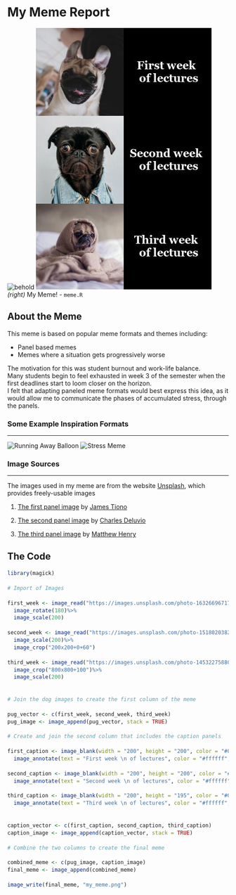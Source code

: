 # My Meme Report

![behold](https://media0.giphy.com/media/NlWRgss4w0pfjW2CYb/giphy.gif?cid=ecf05e47be2gzfv2vkxwcn9q53cx836bqh5g5qpnyoiztdip&rid=giphy.gif&ct=g)
![my_meme](my_meme.png)  
*(right)* My Meme! - `meme.R`

## About the Meme
This meme is based on popular meme formats and themes including:
- Panel based memes
- Memes where a situation gets progressively worse


The motivation for this was student burnout and work-life balance.  
Many students begin to feel exhausted in week 3 of the semester when the first deadlines start to loom closer on the horizon.  
I felt that adapting paneled meme formats would best express this idea, as it would allow me to communicate the phases of accumulated stress, through the panels.


### Some Example Inspiration Formats
---
![Running Away Balloon](https://www.meme-arsenal.com/memes/28b09512dcf0befffe93f1122a59f5ef.jpg)
![Stress Meme](https://preview.redd.it/fm6m83jlivm81.jpg?width=314&format=pjpg&auto=webp&s=a9530ffbc50550df55a955fa812df538d7d01ef9)


### Image Sources
---
The images used in my meme are from the website [Unsplash](https://unsplash.com/), which provides freely-usable images
1. [The first panel image](https://unsplash.com/photos/tnqOVFEskW8) by [James Tiono](https://unsplash.com/@jamestiono?utm_source=unsplash&utm_medium=referral&utm_content=creditCopyText)
  
2. [The second panel image](https://unsplash.com/photos/K4mSJ7kc0As) by [Charles Deluvio](https://unsplash.com/@charlesdeluvio?utm_source=unsplash&utm_medium=referral&utm_content=creditCopyText)
3. [The third panel image]() by [Matthew Henry](https://unsplash.com/@matthewhenry?utm_source=unsplash&utm_medium=referral&utm_content=creditCopyText)


## The Code

```r
library(magick)

# Import of Images

first_week <- image_read("https://images.unsplash.com/photo-1632669671776-cefd05baca87?ixlib=rb-1.2.1&ixid=MnwxMjA3fDB8MHxwaG90by1wYWdlfHx8fGVufDB8fHx8&auto=format&fit=crop&w=880&q=80")%>%
  image_rotate(180)%>%
  image_scale(200)

second_week <- image_read("https://images.unsplash.com/photo-1518020382113-a7e8fc38eac9?ixlib=rb-1.2.1&ixid=MnwxMjA3fDB8MHxwaG90by1wYWdlfHx8fGVufDB8fHx8&auto=format&fit=crop&w=717&q=80")%>%
  image_scale(200)%>%
  image_crop("200x200+0+60")

third_week <- image_read("https://images.unsplash.com/photo-1453227588063-bb302b62f50b?ixlib=rb-1.2.1&ixid=MnwxMjA3fDB8MHxwaG90by1wYWdlfHx8fGVufDB8fHx8&auto=format&fit=crop&w=1170&q=80")%>%
  image_crop("800x800+100")%>%
  image_scale(200)


# Join the dog images to create the first column of the meme

pug_vector <- c(first_week, second_week, third_week)
pug_image <- image_append(pug_vector, stack = TRUE)

# Create and join the second column that includes the caption panels

first_caption <- image_blank(width = "200", height = "200", color = "#000000")%>%
  image_annotate(text = "First week \n of lectures", color = "#ffffff", size = 25, gravity = "Center", font = "Georgia", weight = 700)

second_caption <- image_blank(width = "200", height = "200", color = "#000000")%>%
  image_annotate(text = "Second week \n of lectures", color = "#ffffff", size = 25, gravity = "Center", font = "Georgia", weight = 700)

third_caption <- image_blank(width = "200", height = "195", color = "#000000")%>%
  image_annotate(text = "Third week \n of lectures", color = "#ffffff", size = 25, gravity = "Center", font = "Georgia", weight = 700)


caption_vector <- c(first_caption, second_caption, third_caption)
caption_image <- image_append(caption_vector, stack = TRUE)

# Combine the two columns to create the final meme

combined_meme <- c(pug_image, caption_image)
final_meme <- image_append(combined_meme)

image_write(final_meme, "my_meme.png")
```

  
  


